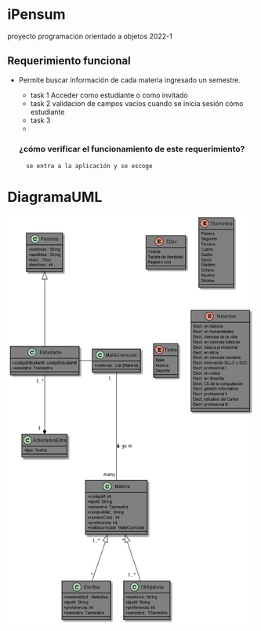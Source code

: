 # iPensum
proyecto programación orientado a objetos 2022-1

## Requerimiento funcional 
- Permite buscar información de cada materia ingresado un semestre. 
    -  task 1 
         Acceder como estudiante o como invitado
    - task 2
         validacion de campos vacios cuando se inicia sesión cómo estudiante 
    - task 3 
    - 

    ### ¿cómo verificar el funcionamiento de este requerimiento?
        se entra a la aplicación y se escoge 

# DiagramaUML
<img src="Intento.png" alt="Diagrama"/>



